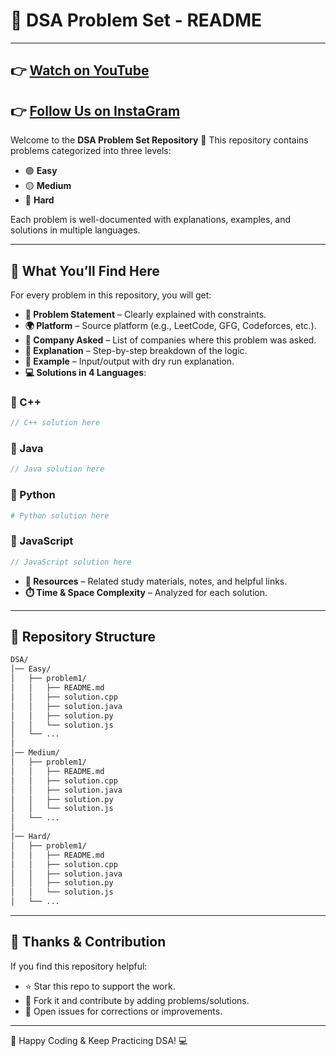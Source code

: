 # 📘 DSA Problem Set - README
---
👉 [Watch on YouTube](https://youtube.com/@codebash10010?si=_iT9ZHNks9ZaN4d5)
---
👉 [Follow Us on InstaGram](https://youtube.com/@codebash10010?si=_iT9ZHNks9ZaN4d5](https://www.instagram.com/codebash.official?utm_source=ig_web_button_share_sheet&igsh=ZDNlZDc0MzIxNw==))
---

Welcome to the **DSA Problem Set Repository** 🎯
This repository contains problems categorized into three levels:

- 🟢 **Easy**
- 🟡 **Medium**
- 🔴 **Hard**

Each problem is well-documented with explanations, examples, and solutions in multiple languages.

---

## 📑 What You’ll Find Here

For every problem in this repository, you will get:

- **📌 Problem Statement** – Clearly explained with constraints.
- **🌍 Platform** – Source platform (e.g., LeetCode, GFG, Codeforces, etc.).
- **🏢 Company Asked** – List of companies where this problem was asked.
- **📖 Explanation** – Step-by-step breakdown of the logic.
- **🧮 Example** – Input/output with dry run explanation.
- **💻 Solutions in 4 Languages**:

### 🔹 C++
```cpp
// C++ solution here
```

### 🔹 Java
```java
// Java solution here
```

### 🔹 Python
```python
# Python solution here
```

### 🔹 JavaScript
```javascript
// JavaScript solution here
```

- **🔗 Resources** – Related study materials, notes, and helpful links.
- **⏱️ Time & Space Complexity** – Analyzed for each solution.

---

## 📂 Repository Structure

```bash
DSA/
│── Easy/
│   ├── problem1/
│   │   ├── README.md
│   │   ├── solution.cpp
│   │   ├── solution.java
│   │   ├── solution.py
│   │   └── solution.js
│   └── ...
│
│── Medium/
│   ├── problem1/
│   │   ├── README.md
│   │   ├── solution.cpp
│   │   ├── solution.java
│   │   ├── solution.py
│   │   └── solution.js
│   └── ...
│
│── Hard/
│   ├── problem1/
│   │   ├── README.md
│   │   ├── solution.cpp
│   │   ├── solution.java
│   │   ├── solution.py
│   │   └── solution.js
│   └── ...
```

---

## 🙏 Thanks & Contribution

If you find this repository helpful:
- ⭐ Star this repo to support the work.
- 🍴 Fork it and contribute by adding problems/solutions.
- 📝 Open issues for corrections or improvements.

---

🚀 Happy Coding & Keep Practicing DSA! 💻

